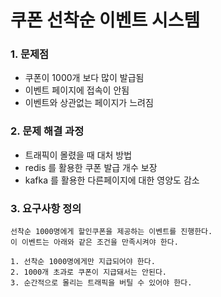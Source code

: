 # 쿠폰 선착순 이벤트 시스템

### 1. 문제점
- 쿠폰이 1000개 보다 많이 발급됨
- 이벤트 페이지에 접속이 안됨
- 이벤트와 상관없는 페이지가 느려짐

### 2. 문제 해결 과정
- 트래픽이 몰렸을 때 대처 방법
- redis 를 활용한 쿠폰 발급 개수 보장
- kafka 를 활용한 다른페이지에 대한 영양도 감소

### 3. 요구사항 정의
```text
선착순 1000명에게 할인쿠폰을 제공하는 이벤트를 진행한다.
이 이벤트는 아래와 같은 조건을 만족시켜야 한다.

1. 선착순 1000명에게만 지급되어야 한다.
2. 1000개 초과로 쿠폰이 지급돼서는 안된다.
3. 순간적으로 몰리는 트래픽을 버틸 수 있어야 한다. 
```
